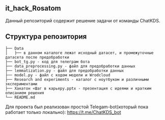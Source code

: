 ## it_hack_Rosatom

Данный репозиторий содержит решение задачи от команды ChatKDS.

## Структура репозитория

```
├── Data
│   ├── в данном каталоге лежат исходный датасет, и промежуточные датасета после предобработки
├── bot_tg.py - код для телеграм бота
├── data_preprocessing.py - файл для предобработки данных
├── lemmatization.py - файл для предобработки данных
├── model.py - файл с кодом модели и Wrodcloud
├── Research and experiments - каталог с ноутбуком и различными экспериментами
├── Хакатон «Шаг в карьеру.pptx - презентация с идеями и кратким описанием решения
└── README.md
```

Для проекта был реализован простой Telegam-bot(который пока работает только локально):
https://t.me/ChatKDS_bot
